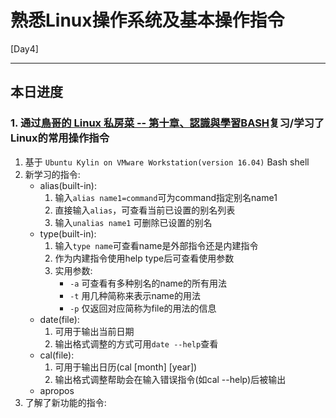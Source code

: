 # 熟悉Linux操作系统及基本操作指令

[Day4]

* * *

## 本日进度

### 1. 通过[鳥哥的 Linux 私房菜 -- 第十章、認識與學習BASH](http://linux.vbird.org/linux_basic/0320bash.php)复习/学习了Linux的常用操作指令

1. 基于 `Ubuntu Kylin on VMware Workstation(version 16.04)` Bash shell
2. 新学习的指令:
    * alias(built-in):
        1. 输入`alias name1=command`可为command指定别名name1
        2. 直接输入`alias`，可查看当前已设置的别名列表
        3. 输入`unalias name1` 可删除已设置的别名
    * type(built-in):
        1. 输入`type name`可查看name是外部指令还是内建指令
        2. 作为内建指令使用help type后可查看使用参数
        3. 实用参数: 
            * `-a` 可查看有多种别名的name的所有用法
            * `-t` 用几种简称来表示name的用法
            * `-p` 仅返回对应简称为file的用法的信息
    * date(file):
        1. 可用于输出当前日期
        2. 输出格式调整的方式可用`date --help`查看
    * cal(file):
        1. 可用于输出日历(cal [month] [year])
        2. 输出格式调整帮助会在输入错误指令(如cal --help)后被输出
    * apropos
3. 了解了新功能的指令:
